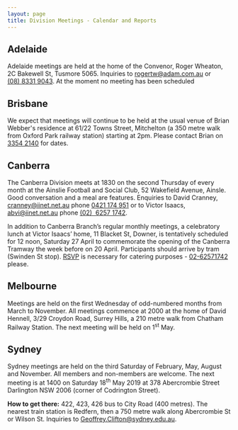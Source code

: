 ```yaml
---
layout: page
title: Division Meetings - Calendar and Reports
---
```

## Adelaide
Adelaide meetings are held at the home of the Convenor, Roger Wheaton, 2C Bakewell St, Tusmore 5065.
Inquiries to <rogertw@adam.com.au> or [(08)&nbsp;8331&nbsp;9043](tel:+61883319043).
At the moment no meeting has been scheduled

## Brisbane
We expect that meetings will continue to be held at the usual venue of Brian Webber's residence at 61/22 Towns Street, Mitchelton (a 350 metre walk from Oxford Park railway station) starting at 2pm.
Please contact Brian on [3354&nbsp;2140](tel:+61733542140) for dates.

## Canberra
The Canberra Division meets at 1830 on the second Thursday of every month at the Ainslie Football and Social Club, 52 Wakefield Avenue, Ainsle. Good conversation and a meal are features. Enquiries to David Cranney, <cranney@iinet.net.au> phone [0421&nbsp;174&nbsp;951](tel:+61421174951) or to Victor Isaacs, <abvi@iinet.net.au> phone [(02)&nbsp; 6257&nbsp;1742](tel:+61262571742).

In addition to Canberra Branch’s regular monthly meetings, a celebratory lunch at Victor Isaacs’ home, 11 Blacket
St, Downer, is tentatively scheduled for 12 noon, Saturday 27 April to commemorate the opening of
the Canberra Tramway the week before on 20 April. Participants should arrive by tram (Swinden St
stop). [RSVP](mailto:abvi@iinet.net.au) is necessary for catering purposes - [02-62571742](tel:+61262571742) please.

## Melbourne
Meetings are held on the first Wednesday of odd-numbered months from March to November.
All meetings commence at 2000 at the home of David Hennell, 3/29 Croydon Road, Surrey Hills, a 210 metre walk from Chatham Railway Station.
The next meeting will be held on 1<sup>st</sup> May.

## Sydney
Sydney meetings are held on the third Saturday of February, May, August and November.
All members and non-members are welcome.
The next meeting is at 1400 on Saturday 18<sup>th</sup> May 2019 at
378 Abercrombie Street Darlington NSW 2006 (corner of Codrington Street).

**How to get there:** 422, 423, 426 bus to City Road (400 metres). The nearest train station is Redfern, then a 750 metre walk along Abercrombie St or Wilson St. Inquiries to <Geoffrey.Clifton@sydney.edu.au>.
